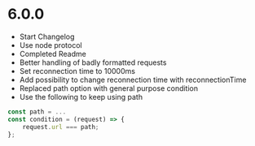 # 6.0.0

 * Start Changelog
 * Use node protocol
 * Completed Readme
 * Better handling of badly formatted requests
 * Set reconnection time to 10000ms
 * Add possibility to change reconnection time with reconnectionTime
 * Replaced path option with general purpose condition
 * Use the following to keep using path

```js
const path = ...
const condition = (request) => {
    request.url === path;
};
```
